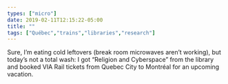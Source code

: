 ```yaml
---
types: ["micro"]
date: 2019-02-11T12:15:22-05:00
title: ""
tags: ["Québec","trains","libraries","research"]
---
```

Sure, I’m eating cold leftovers (break room microwaves aren’t working), but today’s not a total wash: I got “Religion and Cyberspace” from the library and booked VIA Rail tickets from Quebec City to Montréal for an upcoming vacation.
